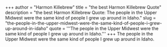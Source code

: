 +++
author = "Harmon Killebrew"
title = "the best Harmon Killebrew Quote"
description = "the best Harmon Killebrew Quote: The people in the Upper Midwest were the same kind of people I grew up around in Idaho."
slug = "the-people-in-the-upper-midwest-were-the-same-kind-of-people-i-grew-up-around-in-idaho"
quote = '''The people in the Upper Midwest were the same kind of people I grew up around in Idaho.'''
+++
The people in the Upper Midwest were the same kind of people I grew up around in Idaho.
